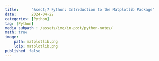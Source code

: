 ```yaml
---
title:      "&sect;7 Python: Introduction to the Matplotlib Package"
date:       2024-04-22
categories: [Python]
tag: [Python]
media_subpath : /assets/img/in-post/python-notes/
math: true
image:
    path: matplotlib.png
    lqip: matplotlib.png
published: false
---
```


